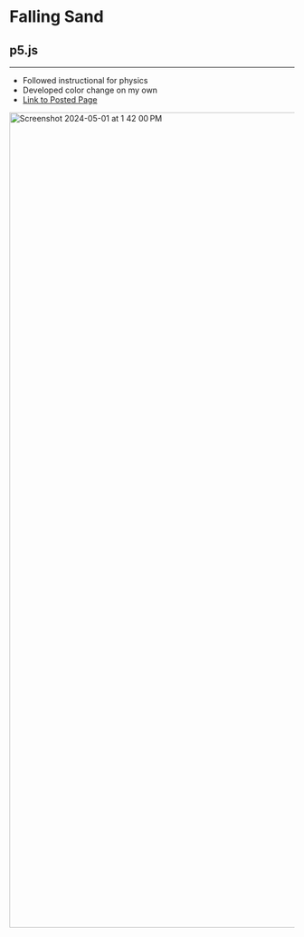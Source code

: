 # Falling Sand 

## p5.js

---

- Followed instructional for physics
- Developed color change on my own
- [Link to Posted Page](https://jcoumarb.github.io/FallingSand_p5/)
 
<img width="1438" alt="Screenshot 2024-05-01 at 1 42 00 PM" src="https://github.com/Jcoumarb/FallingSand_p5/assets/154327737/260b162d-4d80-4b27-a04c-fe35fa467f06">
